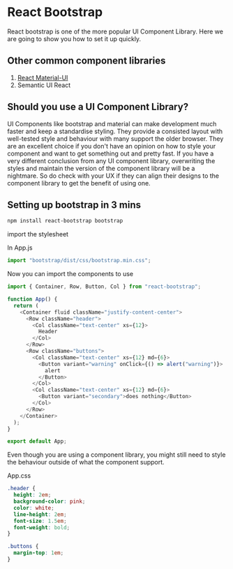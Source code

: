 # React Bootstrap

React bootstrap is one of the more popular UI Component Library.
Here we are going to show you how to set it up quickly.

## Other common component libraries

1. [React Material-UI](https://material-ui.com/getting-started/installation/)
2. Semantic UI React

## Should you use a UI Component Library?

UI Components like bootstrap and material can make development much faster and keep a standardise styling. They provide a consisted layout with well-tested style and behaviour with many support the older browser. They are an excellent choice if you don't have an opinion on how to style your component and want to get something out and pretty fast. If you have a very different conclusion from any UI component library, overwriting the styles and maintain the version of the component library will be a nightmare. So do check with your UX if they can align their designs to the component library to get the benefit of using one.

## Setting up bootstrap in 3 mins

```sh
npm install react-bootstrap bootstrap
```

import the stylesheet

In App.js

```javascript
import "bootstrap/dist/css/bootstrap.min.css";
```

Now you can import the components to use

```javascript
import { Container, Row, Button, Col } from "react-bootstrap";

function App() {
  return (
    <Container fluid className="justify-content-center">
      <Row className="header">
        <Col className="text-center" xs={12}>
          Header
        </Col>
      </Row>
      <Row className="buttons">
        <Col className="text-center" xs={12} md={6}>
          <Button variant="warning" onClick={() => alert("warning")}>
            alert
          </Button>
        </Col>
        <Col className="text-center" xs={12} md={6}>
          <Button variant="secondary">does nothing</Button>
        </Col>
      </Row>
    </Container>
  );
}

export default App;
```

Even though you are using a component library, you might still need to style the behaviour outside of what the component support.

App.css

```css
.header {
  height: 2em;
  background-color: pink;
  color: white;
  line-height: 2em;
  font-size: 1.5em;
  font-weight: bold;
}

.buttons {
  margin-top: 1em;
}
```
